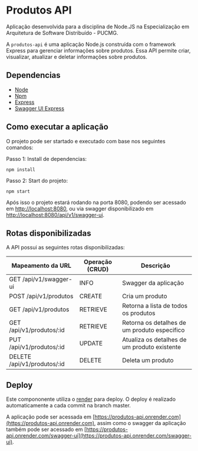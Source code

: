 # Produtos API

Aplicação desenvolvida para a disciplina de Node.JS na Especialização em Arquitetura de Software Distribuído - PUCMG.

A `produtos-api` é uma aplicação Node.js construída com o framework Express para gerenciar informações sobre produtos. Essa API permite criar, visualizar, atualizar e deletar informações sobre produtos.

## Dependencias
* [Node](https://nodejs.org/en/docs/)
* [Npm](https://docs.npmjs.com/)
* [Express](https://github.com/expressjs/express)
* [Swagger UI Express](https://github.com/scottie1984/swagger-ui-express)

## Como executar a aplicação

O projeto pode ser startado e executado com base nos seguintes comandos:

Passo 1: Install de dependencias:
```shell
npm install
```
Passo 2: Start do projeto:
```shell
npm start
```

Após isso o projeto estará rodando na porta 8080, podendo ser acessado em [http://localhost:8080](http://localhost:3000), ou via swagger disponibilizado em [http://localhost:8080/api/v1/swagger-ui](http://localhost:8080/api/v1/swagger-ui).

## Rotas disponibilizadas

A API possui as seguintes rotas disponibilizadas:

| Mapeamento da URL           | Operação (CRUD) | Descrição                                    |
|-----------------------------|-----------------|----------------------------------------------|
| GET /api/v1/swagger-ui      | INFO            | Swagger da aplicação                         |
| POST /api/v1/produtos       | CREATE          | Cria um produto                              |
| GET /api/v1/produtos        | RETRIEVE        | Retorna a lista de todos os produtos         |
| GET /api/v1/produtos/:id    | RETRIEVE        | Retorna os detalhes de um produto especifico |
| PUT /api/v1/produtos/:id    | UPDATE          | Atualiza os detalhes de um produto existente |
| DELETE /api/v1/produtos/:id | DELETE          | Deleta um produto                            |

## Deploy

Este compononente utiliza o [render](https://render.com/) para deploy. O deploy é realizado automaticamente a cada commit na branch master.

A aplicação pode ser acessada em [https://produtos-api.onrender.com](https://produtos-api.onrender.com), assim como o swagger da aplicação também pode ser acessado em [https://produtos-api.onrender.com/swagger-ui](https://produtos-api.onrender.com/swagger-ui).